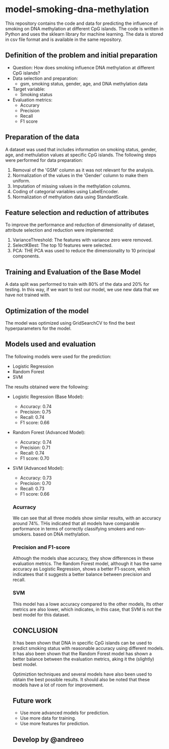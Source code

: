 # model-smoking-dna-methylation

This repository contains the code and data for predicting the influence of smoking on DNA methylation at different CpG islands. The
code is written in Python and uses the sklearn library for machine learning. The data is stored in csv file format and is available in
the same repository.

## Definition of the problem and initial preparation

- Question: How does smoking influence DNA methylation at different CpG islands?
- Data selection and preparation:
  - gsm, smoking status, gender, age, and DNA methylation data
- Target variable:
  - Smoking status
- Evaluation metrics:
  - Accurary
  - Precision
  - Recall
  - F1 score

## Preparation of the data

A dataset was used that includes information on smoking status, gender, age, and methulation values at specific CpG islands. The
following steps were performed for data preparation:

1. Removal of the 'GSM' column as it was not relevant for the analysis.
2. Normalization of the values in the 'Gender' column to make them uniform.
3. Imputation of missing values in the methylation columns.
4. Coding of categorial variables using LabelEncoder.
5. Normalization of methylation data using StandardScale.

## Feature selection and reduction of attributes

To improve the performance and reduction of dimensionality of dataset, attribute selection and reduction were implemented:

1. VarianceThreshold: The features with variance zero were removed.
2. SelectKBest: The top 10 features were selected.
3. PCA: THE PCA was used to reduce the dimensionality to 10 principal components.

## Training and Evaluation of the Base Model

A data split was performed to train with 80% of the data and 20% for testing. In this way, if we want to test our model, we use new
data that we have not trained with.

## Optimization of the model

The model was optimized using GridSearchCV to find the best hyperparameters for the model.

## Models used and evaluation

The following models were used for the prediction:

- Logistic Regression
- Random Forest
- SVM

The results obtained were the following:

- Logistic Regression (Base Model):

  - Accuracy: 0.74
  - Precision: 0.75
  - Recall: 0.74
  - F1 score: 0.66

- Random Forest (Advanced Model):

  - Accuracy: 0.74
  - Precision: 0.71
  - Recall: 0.74
  - F1 score: 0.70

- SVM (Advanced Model):

  - Accuracy: 0.73
  - Precision: 0.70
  - Recall: 0.73
  - F1 score: 0.66

  ### Acurracy

  We can see that all three models show similar results, with an accuracy around 74%. THis indicated that all models have comparable
  performance in terms of correctly classifying smokers and non-smokers. based on DNA methylation.

  ### Precision and F1-score

  Although the models shae accuracy, they show differences in these evaluation metrics. The Random Forest model, although it has the
  same accuracy as Logistic Regression, shows a better F1-sscore, which indicatees that it suggests a better balance between precision
  and recall.

  ### SVM

  This model has a lowe accuracy compared to the other models, Its other metrics are also lower, which indicates, in this case, that SVM is not the best model for this dataset.

  ## CONCLUSION

  It has been shown that DNA in specific CpG islands can be used to predict smoking status with reasonable accuracy using different
  models.
  It has also been shown that the Random Forest model has shown a better balance between the evaluation metrics, aking it the (slightly) best model.

  Optimiztion techniques and several models have also been used to obtain the best possible results. It should also be noted that these
  models have a lot of room for improvement.

  ## Future work

  - Use more advanced models for prediction.
  - Use more data for training.
  - Use more features for prediction.

  ## Develop by @andreeo
